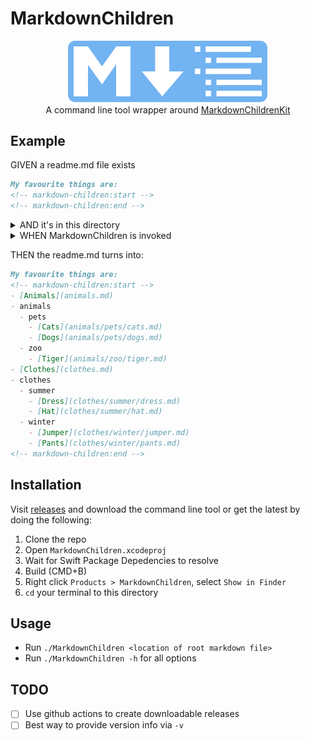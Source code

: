 # MarkdownChildren

<p align="center">
    <img src="https://raw.githubusercontent.com/patrickbdev/MarkdownChildrenKit/develop/Assets/logo/logo.svg" width="320pt" alt="Markdown Logo with list">
    <br>
    A command line tool wrapper around <a href="https://github.com/patrickbdev/MarkdownChildrenKit">MarkdownChildrenKit</a>
</p>


## Example
GIVEN a readme.md file exists

```markdown
My favourite things are:
<!-- markdown-children:start -->
<!-- markdown-children:end -->
```

<details>
    <summary>AND it's in this directory</summary>
    
<img src="https://raw.githubusercontent.com/patrickbdev/MarkdownChildrenKit/develop/Assets/readme/given.png" height="300pt" alt="Directory of files and folders">
</details>

<details>
    <summary>WHEN MarkdownChildren is invoked</summary>
    
```bash
MarkdownChildren ~/readme.md -n useH1
``` 
</details>

THEN the readme.md turns into:

```markdown
My favourite things are:
<!-- markdown-children:start -->
- [Animals](animals.md)
- animals
  - pets
    - [Cats](animals/pets/cats.md)
    - [Dogs](animals/pets/dogs.md)
  - zoo
    - [Tiger](animals/zoo/tiger.md)
- [Clothes](clothes.md)
- clothes
  - summer
    - [Dress](clothes/summer/dress.md)
    - [Hat](clothes/summer/hat.md)
  - winter
    - [Jumper](clothes/winter/jumper.md)
    - [Pants](clothes/winter/pants.md)
<!-- markdown-children:end -->
```

## Installation

Visit [releases](https://github.com/patrickbdev/MarkdownChildren/releases) and download the command line tool or get the latest by doing the following:

1. Clone the repo
1. Open `MarkdownChildren.xcodeproj`
1. Wait for Swift Package Depedencies to resolve
1. Build (CMD+B)
1. Right click `Products > MarkdownChildren`, select `Show in Finder`
1. `cd` your terminal to this directory

## Usage

- Run `./MarkdownChildren <location of root markdown file>`  
- Run `./MarkdownChildren -h` for all options 

## TODO

- [ ] Use github actions to create downloadable releases  
- [ ] Best way to provide version info via `-v`
